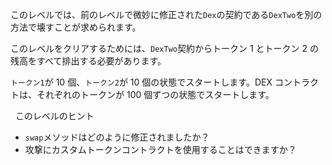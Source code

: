 このレベルでは、前のレベルで微妙に修正された`Dex`の契約である`DexTwo`を別の方法で壊すことが求められます。

このレベルをクリアするためには、`DexTwo`契約からトークン 1 とトークン 2 の残高をすべて排出する必要があります。

`トークン1`が 10 個、`トークン2`が 10 個の状態でスタートします。DEX コントラクトは、それぞれのトークンが 100 個ずつの状態でスタートします。

&nbsp;
このレベルのヒント

- `swap`メソッドはどのように修正されましたか？
- 攻撃にカスタムトークンコントラクトを使用することはできますか？
